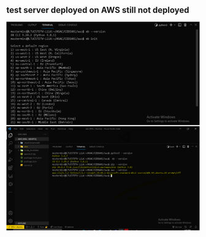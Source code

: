#

## test server deployed on AWS still not deployed  


![aws](./assets/aws.PNG)
![awsconfig](./assets/awsconfig.PNG)

